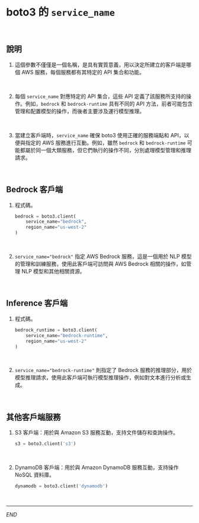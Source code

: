 # boto3 的 `service_name`

<br>

## 說明

1. 這個參數不僅僅是一個名稱，是具有實質意義，用以決定所建立的客戶端是哪個 AWS 服務，每個服務都有其特定的 API 集合和功能。

<br>

2. 每個 `service_name` 對應特定的 API 集合，這些 API 定義了該服務所支持的操作。例如，`bedrock` 和 `bedrock-runtime` 具有不同的 API 方法，前者可能包含管理和配置模型的操作，而後者主要涉及運行模型推理。

<br>

3. 當建立客戶端時，`service_name` 確保 boto3 使用正確的服務端點和 API，以便與指定的 AWS 服務進行互動。例如，雖然 `bedrock` 和 `bedrock-runtime` 可能都屬於同一個大類服務，但它們執行的操作不同，分別處理模型管理和推理請求。

<br>

## Bedrock 客戶端

1. 程式碼。

    ```python
    bedrock = boto3.client(
        service_name="bedrock",
        region_name="us-west-2"
    )
    ```

<br>

2. `service_name="bedrock"` 指定 AWS Bedrock 服務，這是一個用於 NLP 模型的管理和訓練服務，使用此客戶端可訪問與 AWS Bedrock 相關的操作，如管理 NLP 模型和其他相關資源。

<br>

## Inference 客戶端

1. 程式碼。
    ```python
    bedrock_runtime = boto3.client(
        service_name="bedrock-runtime",
        region_name="us-west-2"
    )
    ```

<br>

2. `service_name="bedrock-runtime"` 則指定了 Bedrock 服務的推理部分，用於模型推理請求，使用此客戶端可執行模型推理操作，例如對文本進行分析或生成。

<br>

## 其他客戶端服務

1. S3 客戶端：用於與 Amazon S3 服務互動，支持文件儲存和查詢操作。

    ```python
    s3 = boto3.client('s3')
    ```

<br>

2. DynamoDB 客戶端：用於與 Amazon DynamoDB 服務互動，支持操作 NoSQL 資料庫。

    ```python
    dynamodb = boto3.client('dynamodb')
    ```

<br>

___

_END_